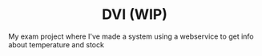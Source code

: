 <h1 align="center"> DVI (WIP) </h1>
My exam project where I've made a system using a webservice to get info about temperature and stock
